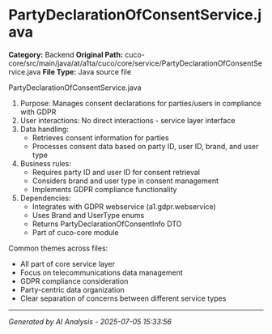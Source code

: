 # PartyDeclarationOfConsentService.java

**Category:** Backend
**Original Path:** cuco-core/src/main/java/at/a1ta/cuco/core/service/PartyDeclarationOfConsentService.java
**File Type:** Java source file

PartyDeclarationOfConsentService.java
1. Purpose: Manages consent declarations for parties/users in compliance with GDPR
2. User interactions: No direct interactions - service layer interface
3. Data handling:
   - Retrieves consent information for parties
   - Processes consent data based on party ID, user ID, brand, and user type
4. Business rules:
   - Requires party ID and user ID for consent retrieval
   - Considers brand and user type in consent management
   - Implements GDPR compliance functionality
5. Dependencies:
   - Integrates with GDPR webservice (a1.gdpr.webservice)
   - Uses Brand and UserType enums
   - Returns PartyDeclarationOfConsentInfo DTO
   - Part of cuco-core module

Common themes across files:
- All part of core service layer
- Focus on telecommunications data management
- GDPR compliance consideration
- Party-centric data organization
- Clear separation of concerns between different service types

---
*Generated by AI Analysis - 2025-07-05 15:33:56*
